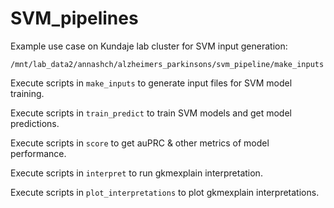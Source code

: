 # SVM_pipelines

Example use case on Kundaje lab cluster for SVM input generation: 

```
/mnt/lab_data2/annashch/alzheimers_parkinsons/svm_pipeline/make_inputs
```

Execute scripts in `make_inputs` to generate input files for SVM model training.  
 
Execute scripts in `train_predict` to train SVM models and get model predictions.  

Execute scripts in `score` to get auPRC & other metrics of model performance.  

Execute scripts in `interpret` to run gkmexplain interpretation.  

Execute scripts in `plot_interpretations` to plot gkmexplain interpretations.  

